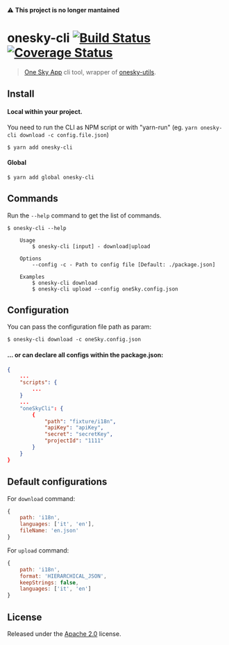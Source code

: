 :warning: **This project is no longer mantained**

# onesky-cli [![Build Status](https://travis-ci.org/contactlab/onesky-cli.svg?branch=master)](https://travis-ci.org/contactlab/onesky-cli) [![Coverage Status](https://coveralls.io/repos/github/contactlab/onesky-cli/badge.svg?branch=master)](https://coveralls.io/github/contactlab/onesky-cli?branch=master)

> [One Sky App](https://www.oneskyapp.com/) cli tool, wrapper of [onesky-utils](https://www.npmjs.com/package/onesky-utils).


## Install
#### Local within your project.
You need to run the CLI as NPM script or with "yarn-run" (eg. `yarn onesky-cli download -c config.file.json`)

```
$ yarn add onesky-cli
```

#### Global
```
$ yarn add global onesky-cli
```

## Commands
Run the `--help` command to get the list of commands.

```
$ onesky-cli --help

	Usage
		$ onesky-cli [input] - download|upload

	Options
		--config -c - Path to config file [Default: ./package.json]

	Examples
		$ onesky-cli download
		$ onesky-cli upload --config oneSky.config.json
```

## Configuration
You can pass the configuration file path as param:

```
$ onesky-cli download -c oneSky.config.json
```

#### ... or can declare all configs within the package.json:

```json
{
	...
	"scripts": {
		...
	}
	...
	"oneSkyCli": {
		{
			"path": "fixture/i18n",
			"apiKey": "apiKey",
			"secret": "secretKey",
			"projectId": "1111"
		}
	}
}
```

## Default configurations
For `download` command:
```js
{
	path: 'i18n',
	languages: ['it', 'en'],
	fileName: 'en.json'
}
```

For `upload` command:
```js
{
	path: 'i18n',
	format: 'HIERARCHICAL_JSON',
	keepStrings: false,
	languages: ['it', 'en']
}
```

<!--

## Usage

```js
const oneskyCli = require('onesky-cli');

oneskyCli('unicorns');
//=> 'unicorns & rainbows'
```


## API

### oneskyCli(input, [options])

#### input

Type: `string`

Lorem ipsum.

#### options

##### foo

Type: `boolean`<br>
Default: `false`

Lorem ipsum.


## CLI -->


## License
Released under the [Apache 2.0](https://github.com/contactlab/onesky-cli/blob/master/LICENSE) license.
